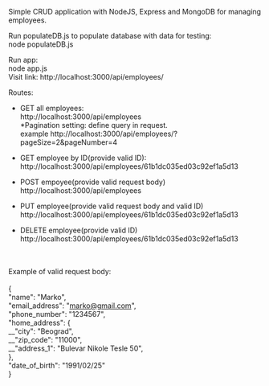 Simple CRUD application with NodeJS, Express and MongoDB for managing employees.

Run populateDB.js to populate database with data for testing: </br>
node populateDB.js

Run app: </br>
node app.js </br>
Visit link: http://localhost:3000/api/employees/

Routes: </br>
- GET all employees: </br>
 http://localhost:3000/api/employees </br>
*Pagination setting: define query in request. </br>
example http://localhost:3000/api/employees/?pageSize=2&pageNumber=4 </br>

- GET employee by ID(provide valid ID):</br>
 http://localhost:3000/api/employees/61b1dc035ed03c92ef1a5d13</br>
 
 - POST empoyee(provide valid request body) </br>
   http://localhost:3000/api/employees </br>
   
 - PUT employee(provide valid request body and valid ID) </br>
   http://localhost:3000/api/employees/61b1dc035ed03c92ef1a5d13 </br>
   
 - DELETE employee(provide valid ID)</br>
  http://localhost:3000/api/employees/61b1dc035ed03c92ef1a5d13
  
  </br></br>
  Example of valid request body: </br>
  </br>
  {</br>
    "name": "Marko",</br>
    "email_address": "marko@gmail.com",</br>
    "phone_number": "1234567",</br>
    "home_address": {</br>
       __"city": "Beograd",</br>
       __"zip_code": "11000",</br>
       __"address_1": "Bulevar Nikole Tesle 50",</br>
    },</br>
    "date_of_birth": "1991/02/25"</br>
}</br>
